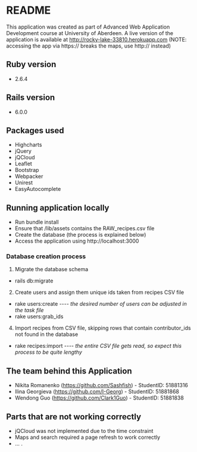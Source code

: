 # README
This application was created as part of Advanced Web Application Development course at University of Aberdeen. A live version of the application is available at http://rocky-lake-33810.herokuapp.com (NOTE: accessing the app via https:// breaks the maps, use http:// instead)
## Ruby version
* 2.6.4
## Rails version
* 6.0.0
## Packages used
* Highcharts
* jQuery
* jQCloud
* Leaflet
* Bootstrap
* Webpacker
* Unirest
* EasyAutocomplete
## Running application locally
* Run bundle install
* Ensure that /lib/assets contains the RAW_recipes.csv file
* Create the database (the process is explained below)
* Access the application using http://localhost:3000
### Database creation process
1. Migrate the database schema
  * rails db:migrate
2. Create users and assign them unique ids taken from recipes CSV file
  * rake users:create ---- _the desired number of users can be adjusted in the task file_
  * rake users:grab_ids
4. Import recipes from CSV file, skipping rows that contain contributor_ids not found in the database
  * rake recipes:import ---- _the entire CSV file gets read, so expect this process to be quite lengthy_
## The team behind this Application
* Nikita Romanenko (https://github.com/Sashfish) - StudentID: 51881316
* Ilina Georgieva (https://github.com/I-Georg)   - StudentID: 51881868
* Wendong Guo (https://github.com/Clark1Guo)     - StudentID: 51881838
## Parts that are not working correctly
* jQCloud was not implemented due to the time constraint
* Maps and search required a page refresh to work correctly
* ... .
